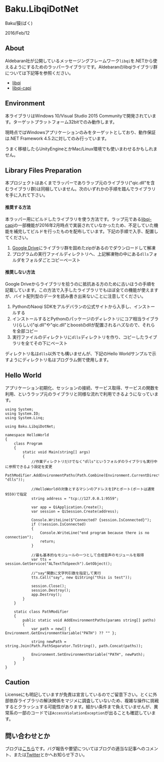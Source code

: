 # Baku.LibqiDotNet

Baku/獏(ばく)

2016/Feb/12

## About

Aldebaran社が公開しているメッセージングフレームワーク```libqi```を.NETから使えるようにするためのラッパーライブラリです。Aldebaranのlibqiライブラリ群については下記等を参照ください。

- [libqi](https://github.com/aldebaran/libqi)
- [libqi-capi](https://github.com/aldebaran/libqi-capi)


## Environment

本ライブラリはWindows 10/Visual Studio 2015 Communityで開発されています。ターゲットプラットフォーム32bitでのみ動作します。

現時点ではWindowsアプリケーションのみをターゲットとしており、動作保証は.NET Framework 4.5.2に対してのみ行っています。

うまく移植したらUnityEngineとかMac/Linux環境でも使いまわせるかもしれません。

## Library Files Preparation

本プロジェクトはあくまでラッパーでありラップ元のライブラリ("qic.dll"を含むライブラリ群)は同梱していません。次のいずれかの手順を踏んでライブラリを手に入れて下さい。

#### 推奨する方法

本ラッパー用にビルドしたライブラリを使う方法です。ラップ元である[libqi-capi](https://github.com/aldebaran/libqi-capi)の一部機能が2016年2月時点で実装されていなかったため、不足していた機能を補完してビルドを行ったものを配布しています。下記の手順で入手、配置してください。

1. [Google Drive](https://drive.google.com/folderview?id=0BzVgwIMLJboJeHI1N2pwTlc4ZlE&usp=sharing)にライブラリ群を固めたzipがあるのでダウンロードして解凍
3. プログラムの実行ファイルディレクトリへ、上記解凍物の中にある```dlls```フォルダをフォルダごとコピーペースト

#### 推奨しない方法

Google Driveからライブラリを拾うのに抵抗ある方のために古いほうの手順を記載しています。この方法で入手したライブラリでもほぼ全ての機能が使えますが、バイト配列型のデータを読み書き出来ないことに注意してください。

1. PythonのNaoqi SDKをアルデバランの公式サイトから入手し、インストールする
2. インストールするとPythonのパッケージのディレクトリにコア相当ライブラリ(らしい)"qi.dll"や"qic.dll"とboostのdllが配置されるハズなので、それらを全部コピー
3. 実行ファイルのディレクトリに```dlls```ディレクトリを作り、コピーしたライブラリを全てその下にペースト

ディレクトリ名は```dlls```以外でも構いませんが、下記のHello Worldサンプルで示すようにディレクトリ名はプログラム側で使用します。


## Hello World

アプリケーション初期化、セッションの接続、サービス取得、サービスの関数を利用、というラップ元のライブラリと同様な流れで利用できるようになっています。

```
using System;
using System.IO;
using System.Linq;

using Baku.LibqiDotNet;

namespace HelloWorld
{
    class Program
    {
        static void Main(string[] args)
        {
            //作業ディレクトリだけでなく"dlls"というフォルダのライブラリも実行中に参照できるよう設定を変更
            PathModifier.AddEnvironmentPaths(Path.Combine(Environment.CurrentDirectory, "dlls"));

            //HelloWorldの対象とするマシンのアドレスをIPとポート(ポートは通常9559)で指定
            string address = "tcp://127.0.0.1:9559";

            var app = QiApplication.Create();
            var session = QiSession.Create(address);

            Console.WriteLine($"Connected? {session.IsConnected}");
            if (!session.IsConnected)
            {
                Console.WriteLine("end program because there is no connection");
                return;
            }

            //最も基本的なモジュールの一つとして合成音声のモジュールを取得
            var tts = session.GetService("ALTextToSpeech").GetObject();

            //"say"関数に文字列引数を指定して実行
            tts.Call("say", new QiString("this is test"));

            session.Close();
            session.Destroy();
            app.Destroy();
        }
    }

    static class PathModifier
    {
        public static void AddEnvironmentPaths(params string[] paths)
        {
            var path = new[] { Environment.GetEnvironmentVariable("PATH") ?? "" };

            string newPath = string.Join(Path.PathSeparator.ToString(), path.Concat(paths));

            Environment.SetEnvironmentVariable("PATH", newPath);
        }
    }
}
```



## Caution

Licenseにも明記していますが免責は宣言しているのでご留意下さい。とくに外部依存ライブラリの解決関係をマジメに調査していないため、複雑な操作に挑戦するとクラッシュする可能性があります。細かい条件まで負えていませんが、異常系の一部のコードでは```AccessViolationException```が出ることも確認しています。




## 問い合わせとか

ブログは[こちら](www.baku-dreameater.net)です。バグ報告や要望についてはブログの適当な記事へのコメント、または[Twitter](https://twitter.com/baku_dreameater)とかへお知らせ下さい。
